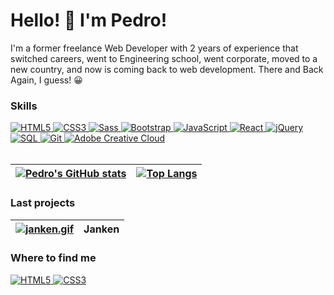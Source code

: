 # Hello! 👋 I'm Pedro!

I'm a former freelance Web Developer with 2 years of experience that switched careers, went to Engineering school, went corporate, moved to a new country, and now is coming back to web development. There and Back Again, I guess! 😀

### Skills
<a href="#">
  <img src="https://img.shields.io/badge/html5-%23E34F26.svg?style=for-the-badge&logo=html5&logoColor=white" alt="HTML5" />
</a>
<a href="#">
  <img src="https://img.shields.io/badge/css3-%231572B6.svg?style=for-the-badge&logo=css3&logoColor=white" alt="CSS3" />
</a>
<a href="#">
  <img src="https://img.shields.io/badge/-Sass-CC6699.svg?style=for-the-badge&logo=sass&logoColor=white" alt="Sass" />
</a>
<a href="#">
  <img src="https://img.shields.io/badge/bootstrap-%23563D7C.svg?style=for-the-badge&logo=bootstrap&logoColor=white" alt="Bootstrap" />
</a>
<a href="#">
  <img src="https://img.shields.io/badge/javascript-%23323330.svg?style=for-the-badge&logo=javascript&logoColor=%23F7DF1E" alt="JavaScript" />
</a>
<a href="#">
  <img src="https://img.shields.io/badge/-React-20232A.svg?style=for-the-badge&logo=react&logoColor=61DAFB" alt="React" />
</a>
<a href="#">
  <img src="https://img.shields.io/badge/jquery-%230769AD.svg?style=for-the-badge&logo=jquery&logoColor=white" alt="jQuery" />
</a>
<a href="#">
  <img src="https://img.shields.io/badge/SQL-grey.svg?style=for-the-badge&logo=sql&logoColor=white" alt="SQL" />
</a>
<a href="#">
  <img src="https://img.shields.io/badge/git-F05032.svg?style=for-the-badge&logo=git&logoColor=white" alt="Git" />
</a>
<a href="#">
  <img src="https://img.shields.io/badge/Adobe_CC-DA1F26.svg?style=for-the-badge&logo=adobe-creative-cloud&logoColor=white" alt="Adobe Creative Cloud" />
</a>

<br />
<br />

| [![Pedro's GitHub stats](https://github-readme-stats.vercel.app/api?username=pedrolorandi&show_icons=true&theme=github_dark)](https://github.com/anuraghazra/github-readme-stats) | [![Top Langs](https://github-readme-stats.vercel.app/api/top-langs/?username=pedrolorandi&layout=compact&theme=github_dark)](https://github.com/anuraghazra/github-readme-stats) |
| ------------- | ------------- |

### Last projects
| <a href="https://pedrolorandi.github.io/janken/"><img src="https://github.com/pedrolorandi/pedrolorandi/blob/main/janken.gif?raw=true" alt="janken.gif"></a> | Janken |
| ------------- | ------------- |

### Where to find me
<a href="https://pedrolorandi.com" target="_blank">
  <img src="https://img.shields.io/badge/portfolio-white.svg?style=for-the-badge&logo=icloud&logoColor=black" alt="HTML5" />
</a>
<a href="https://linkedin.com/pedrolorandi" target="_blank">
  <img src="https://img.shields.io/badge/linkedin-0A66C2.svg?style=for-the-badge&logo=linkedin&logoColor=white" alt="CSS3" />
</a>
